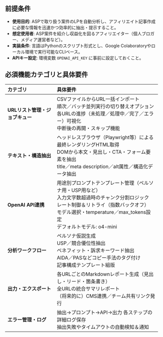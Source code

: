 ## 前提条件

- **使用目的**: ASPで取り扱う案件のLPを自動分析し、アフィリエイト記事作成に必要な情報を迅速かつ効率的に抽出・提示すること。
- **想定使用者**: ASP案件を紹介し収益化を図るアフィリエイター（個人ブロガー、メディア運営者など）。
- **実装条件**: 言語はPythonのスクリプト形式とし、Google Colaboratoryやローカル環境で実行可能なCLIベース。
- **APIキー設定**: 環境変数 `OPENAI_API_KEY` に事前に設定しておくこと。

## 必須機能カテゴリと具体要件

| カテゴリ                         | 具体要件                                                                                                                |
|:--------------------------------|:------------------------------------------------------------------------------------------------------------------------|
| **URLリスト管理・ジョブキュー** | CSVファイルからURL一括インポート<br>順次／バッチ並列実行の切り替えオプション<br>各URLの進捗（未処理／処理中／完了／エラー）可視化<br>中断後の再開・スキップ機能 |
| **テキスト・構造抽出**          | ヘッドレスブラウザ（Playwright等）による最終レンダリングHTML取得<br>DOMから本文・見出し・CTA・フォーム要素を抽出<br>title／meta description／alt属性／構造化データ抽出 |
| **OpenAI API連携**             | 用途別プロンプトテンプレート管理（ペルソナ用・USP用など）<br>入力文字数超過時のチャンク分割ロジック<br>レート制御＆リトライ（指数バックオフ）<br>モデル選択・temperature／max_tokens設定<br>デフォルトモデル: o4-mini |
| **分析ワークフロー**            | ペルソナ仮説生成<br>USP／競合優位性抽出<br>ベネフィット・訴求キーワード抽出<br>AIDA／PASなどコピー手法のタグ付け<br>記事構成テンプレート組版 |
| **出力・エクスポート**          | 各URLごとのMarkdownレポート生成（見出し・リード・箇条書き）<br>全URLの統合サマリレポート<br>（将来的に）CMS連携／チーム共有リンク発行 |
| **エラー管理・ログ**            | 抽出→プロンプト→API→出力 各ステップの詳細ログ保存<br>抽出失敗やタイムアウトの自動検知＆通知 |
